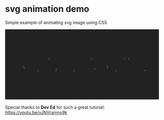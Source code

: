 # svg animation demo 

Simple example of animating svg image using CSS 

![Preview](https://github.com/AvgustPol/svg-animation/blob/master/demo/SvgAnimationDemo.gif?raw=true)



Special thanks to **Dev Ed** for such a great tutorial:   
https://youtu.be/vJNVramny9k 
